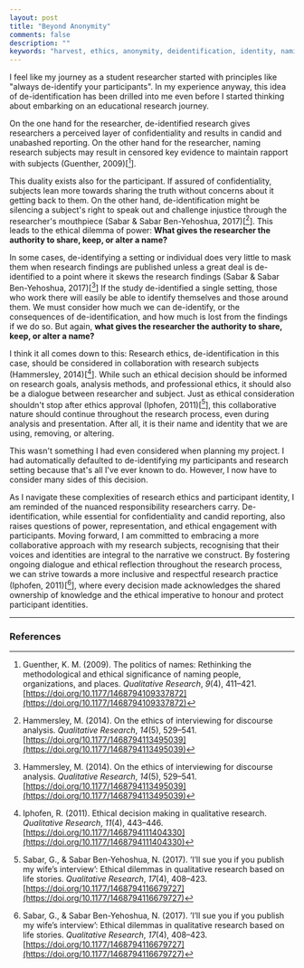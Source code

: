 ```yaml
---
layout: post
title: "Beyond Anonymity"
comments: false
description: ""
keywords: "harvest, ethics, anonymity, deidentification, identity, naming"
---
```


I feel like my journey as a student researcher started with principles like "always de-identify your participants". In my experience anyway, this idea of de-identification has been drilled into me even before I started thinking about embarking on an educational research journey.  
  
On the one hand for the researcher, de-identified research gives researchers a perceived layer of confidentiality and results in candid and unabashed reporting. On the other hand for the researcher, naming research subjects may result in censored key evidence to maintain rapport with subjects (Guenther, 2009)[[^1]]. 
  
This duality exists also for the participant. If assured of confidentiality, subjects lean more towards sharing the truth without concerns about it getting back to them. On the other hand, de-identification might be silencing a subject's right to speak out and challenge injustice through the researcher's mouthpiece (Sabar & Sabar Ben-Yehoshua, 2017)[[^2]]. This leads to the ethical dilemma of power: **What gives the researcher the authority to share, keep, or alter a name?**
  
In some cases, de-identifying a setting or individual does very little to mask them when research findings are published unless a great deal is de-identified to a point where it skews the research findings (Sabar & Sabar Ben-Yehoshua, 2017)[[^2]] If the study de-identified a single setting, those who work there will easily be able to identify themselves and those around them. We must consider how much we can de-identify, or the consequences of de-identification, and how much is lost from the findings if we do so. But again, **what gives the researcher the authority to share, keep, or alter a name?**

I think it all comes down to this: Research ethics, de-identification in this case, should be considered in collaboration with research subjects (Hammersley, 2014)[[^3]]. While such an ethical decision should be informed on research goals, analysis methods, and professional ethics, it should also be a dialogue between researcher and subject. Just as ethical consideration shouldn't stop after ethics approval (Iphofen, 2011)[[^4]], this collaborative nature should continue throughout the research process, even during analysis and presentation. After all, it is their name and identity that we are using, removing, or altering.  
  
This wasn't something I had even considered when planning my project. I had automatically defaulted to de-identifying my participants and research setting because that's all I've ever known to do. However, I now have to consider many sides of this decision.  
  
As I navigate these complexities of research ethics and participant identity, I am reminded of the nuanced responsibility researchers carry. De-identification, while essential for confidentiality and candid reporting, also raises questions of power, representation, and ethical engagement with participants. Moving forward, I am committed to embracing a more collaborative approach with my research subjects, recognising that their voices and identities are integral to the narrative we construct. By fostering ongoing dialogue and ethical reflection throughout the research process, we can strive towards a more inclusive and respectful research practice (Iphofen, 2011)[[^4]], where every decision made acknowledges the shared ownership of knowledge and the ethical imperative to honour and protect participant identities.

---

### References
[^1]: Guenther, K. M. (2009). The politics of names: Rethinking the methodological and ethical significance of naming people, organizations, and places. _Qualitative Research_, _9_(4), 411–421. [https://doi.org/10.1177/1468794109337872](https://doi.org/10.1177/1468794109337872)

[^2]: Hammersley, M. (2014). On the ethics of interviewing for discourse analysis. _Qualitative Research_, _14_(5), 529–541. [https://doi.org/10.1177/1468794113495039](https://doi.org/10.1177/1468794113495039)

[^3]: Iphofen, R. (2011). Ethical decision making in qualitative research. _Qualitative Research_, _11_(4), 443–446. [https://doi.org/10.1177/1468794111404330](https://doi.org/10.1177/1468794111404330)

[^4]: Sabar, G., & Sabar Ben-Yehoshua, N. (2017). ’I’ll sue you if you publish my wife’s interview’: Ethical dilemmas in qualitative research based on life stories. _Qualitative Research_, _17_(4), 408–423. [https://doi.org/10.1177/1468794116679727](https://doi.org/10.1177/1468794116679727)
